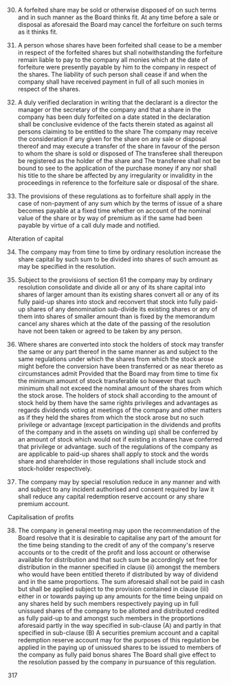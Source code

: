 30. A forfeited share may be sold or otherwise disposed of on such terms and in such manner as the Board thinks fit. At any time before a sale or disposal as aforesaid the Board may cancel the forfeiture on such terms as it thinks fit.

31. A person whose shares have been forfeited shall cease to be a member in respect of the forfeited shares but shall notwithstanding the forfeiture remain liable to pay to the company all monies which at the date of forfeiture were presently payable by him to the company in respect of the shares. The liability of such person shall cease if and when the company shall have received payment in full of all such monies in respect of the shares.

32. A duly verified declaration in writing that the declarant is a director the manager or the secretary of the company and that a share in the company has been duly forfeited on a date stated in the declaration shall be conclusive evidence of the facts therein stated as against all persons claiming to be entitled to the share The company may receive the consideration if any given for the share on any sale or disposal thereof and may execute a transfer of the share in favour of the person to whom the share is sold or disposed of The transferee shall thereupon be registered as the holder of the share and The transferee shall not be bound to see to the application of the purchase money if any nor shall his title to the share be affected by any irregularity or invalidity in the proceedings in reference to the forfeiture sale or disposal of the share.

33. The provisions of these regulations as to forfeiture shall apply in the case of non-payment of any sum which by the terms of issue of a share becomes payable at a fixed time whether on account of the nominal value of the share or by way of premium as if the same had been payable by virtue of a call duly made and notified.

Alteration of capital

34. The company may from time to time by ordinary resolution increase the share capital by such sum to be divided into shares of such amount as may be specified in the resolution.

35. Subject to the provisions of section 61 the company may by ordinary resolution consolidate and divide all or any of its share capital into shares of larger amount than its existing shares convert all or any of its fully paid-up shares into stock and reconvert that stock into fully paid-up shares of any denomination sub-divide its existing shares or any of them into shares of smaller amount than is fixed by the memorandum cancel any shares which at the date of the passing of the resolution have not been taken or agreed to be taken by any person.

36. Where shares are converted into stock the holders of stock may transfer the same or any part thereof in the same manner as and subject to the same regulations under which the shares from which the stock arose might before the conversion have been transferred or as near thereto as circumstances admit Provided that the Board may from time to time fix the minimum amount of stock transferable so however that such minimum shall not exceed the nominal amount of the shares from which the stock arose. The holders of stock shall according to the amount of stock held by them have the same rights privileges and advantages as regards dividends voting at meetings of the company and other matters as if they held the shares from which the stock arose but no such privilege or advantage (except participation in the dividends and profits of the company and in the assets on winding up) shall be conferred by an amount of stock which would not if existing in shares have conferred that privilege or advantage. such of the regulations of the company as are applicable to paid-up shares shall apply to stock and the words share and shareholder in those regulations shall include stock and stock-holder respectively.

37. The company may by special resolution reduce in any manner and with and subject to any incident authorised and consent required by law it shall reduce any capital redemption reserve account or any share premium account.

Capitalisation of profits

38. The company in general meeting may upon the recommendation of the Board resolve that it is desirable to capitalise any part of the amount for the time being standing to the credit of any of the company's reserve accounts or to the credit of the profit and loss account or otherwise available for distribution and that such sum be accordingly set free for distribution in the manner specified in clause (ii) amongst the members who would have been entitled thereto if distributed by way of dividend and in the same proportions. The sum aforesaid shall not be paid in cash but shall be applied subject to the provision contained in clause (iii) either in or towards paying up any amounts for the time being unpaid on any shares held by such members respectively paying up in full unissued shares of the company to be allotted and distributed credited as fully paid-up to and amongst such members in the proportions aforesaid partly in the way specified in sub-clause (A) and partly in that specified in sub-clause (B) A securities premium account and a capital redemption reserve account may for the purposes of this regulation be applied in the paying up of unissued shares to be issued to members of the company as fully paid bonus shares The Board shall give effect to the resolution passed by the company in pursuance of this regulation.

317